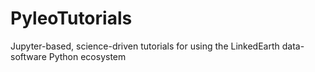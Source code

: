 # PyleoTutorials
Jupyter-based, science-driven tutorials for using the LinkedEarth data-software Python ecosystem 
